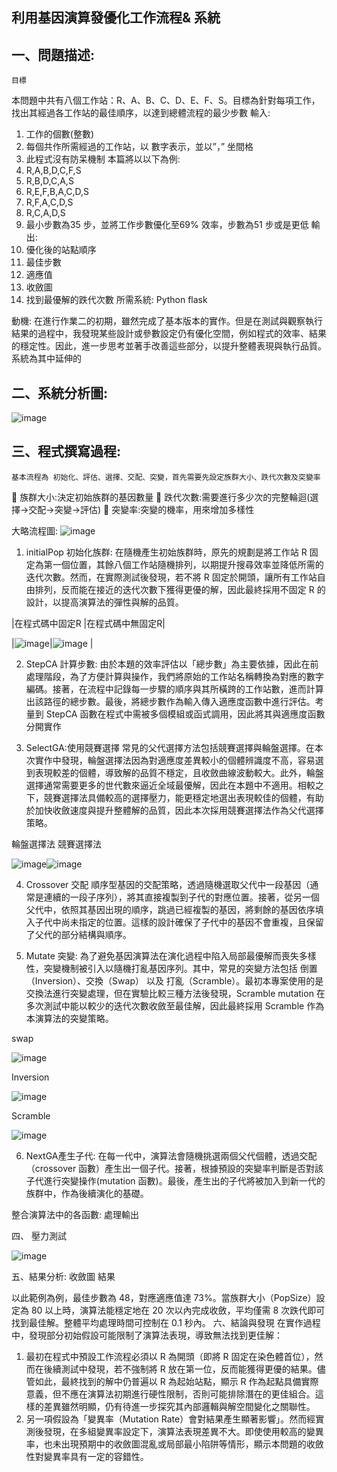 ## 利用基因演算發優化工作流程& 系統           


一、問題描述:
-------------------	
	目標
本問題中共有八個工作站：R、A、B、C、D、E、F、S。目標為針對每項工作，找出其經過各工作站的最佳順序，以達到總體流程的最少步數
輸入:
1.	工作的個數(整數)
2.	每個共作所需經過的工作站，以
數字表示，並以”，” 坐間格
3.	此程式沒有防呆機制
	本篇將以以下為例:
1.	R,A,B,D,C,F,S
2.	R,B,D,C,A,S
3.	R,E,F,B,A,C,D,S
4.	R,F,A,C,D,S
5.	R,C,A,D,S
6.	最小步數為35 步，並將工作步數優化至69% 效率，步數為51 步或是更低
輸出:
1.	優化後的站點順序
2.	最佳步數
3.	適應值
4.	收斂圖
5.	找到最優解的跌代次數
所需系統:
Python
flask

動機:
在進行作業二的初期，雖然完成了基本版本的實作。但是在測試與觀察執行結果的過程中，我發現某些設計或參數設定仍有優化空間，例如程式的效率、結果的穩定性。因此，進一步思考並著手改善這些部分，以提升整體表現與執行品質。
系統為其中延伸的



二、系統分析圖:
-------------------	
 ![image](https://github.com/user-attachments/assets/1450967f-e4da-4328-a87e-0fdac68935b0)

三、程式撰寫過程:
-------------------	
	基本流程為 初始化、評估、選擇、交配、突變，首先需要先設定族群大小、跌代次數及突變率
	族群大小:決定初始族群的基因數量
	跌代次數:需要進行多少次的完整輪迴(選擇->交配->突變->評估)
	突變率:突變的機率，用來增加多樣性
  

大略流程圖:
 ![image](https://github.com/user-attachments/assets/b99eb79c-1bdb-43d5-902f-cfedf6353fbc)

1.	initialPop 初始化族群:
在隨機產生初始族群時，原先的規劃是將工作站 R 固定為第一個位置，其餘八個工作站隨機排列，以期提升搜尋效率並降低所需的迭代次數。然而，在實際測試後發現，若不將 R 固定於開頭，讓所有工作站自由排列，反而能在接近的迭代次數下獲得更優的解，因此最終採用不固定 R 的設計，以提高演算法的彈性與解的品質。
 
|在程式碼中固定R	|在程式碼中無固定R|
 
|![image](https://github.com/user-attachments/assets/7035e699-f8c3-4b64-a9d0-fbad9e745353)|![image](https://github.com/user-attachments/assets/578743a2-7f22-4e12-ac97-41d348208bd2)
|

 

2.	StepCA 計算步數: 
由於本題的效率評估以「總步數」為主要依據，因此在前處理階段，為了方便計算與操作，我們將原始的工作站名稱轉換為對應的數字編碼。接著，在流程中記錄每一步驟的順序與其所橫跨的工作站數，進而計算出該路徑的總步數。最後，將總步數作為輸入傳入適應度函數中進行評估。考量到 StepCA 函數在程式中需被多個模組或函式調用，因此將其與適應度函數分開實作  
 
3.	SelectGA:使用競賽選擇
常見的父代選擇方法包括競賽選擇與輪盤選擇。在本次實作中發現，輪盤選擇法因為對適應度差異較小的個體辨識度不高，容易選到表現較差的個體，導致解的品質不穩定，且收斂曲線波動較大。此外，輪盤選擇通常需要更多的世代數來逼近全域最優解，因此在本題中不適用。相較之下，競賽選擇法具備較高的選擇壓力，能更穩定地選出表現較佳的個體，有助於加快收斂速度與提升整體解的品質，因此本次採用競賽選擇法作為父代選擇策略。 
 
輪盤選擇法	          競賽選擇法

  ![image](https://github.com/user-attachments/assets/a8c88c99-48fa-41c2-a20a-91aa184dacd3)![image](https://github.com/user-attachments/assets/9aad4eac-ccd6-4b34-95c2-29618a6f0e85)


	 
4.	Crossover 交配
順序型基因的交配策略，透過隨機選取父代中一段基因（通常是連續的一段子序列），將其直接複製到子代的對應位置。接著，從另一個父代中，依照其基因出現的順序，跳過已經複製的基因，將剩餘的基因依序填入子代中尚未指定的位置。這樣的設計確保了子代中的基因不會重複，且保留了父代的部分結構與順序。
 
 








5.	Mutate 突變:
為了避免基因演算法在演化過程中陷入局部最優解而喪失多樣性，突變機制被引入以隨機打亂基因序列。其中，常見的突變方法包括 倒置（Inversion）、交換（Swap） 以及 打亂（Scramble）。最初本專案使用的是交換法進行突變處理，但在實驗比較三種方法後發現，Scramble mutation 在多次測試中能以較少的迭代次數收斂至最佳解，因此最終採用 Scramble 作為本演算法的突變策略。 
 
swap

![image](https://github.com/user-attachments/assets/4707c233-03c8-4534-acf0-cc072adf3764)

 
Inversion

 ![image](https://github.com/user-attachments/assets/8b76be3e-9eeb-458a-b942-9130b0e1bba1)

Scramble

 ![image](https://github.com/user-attachments/assets/c4c77a56-8743-4184-97a9-1e7040ba6138)


6.	NextGA產生子代: 
在每一代中，演算法會隨機挑選兩個父代個體，透過交配（crossover 函數）產生出一個子代。接著，根據預設的突變率判斷是否對該子代進行突變操作(mutation 函數)。最後，產生出的子代將被加入到新一代的族群中，作為後續演化的基礎。
 
整合演算法中的各函數:	處理輸出
	
 	 









	
四、	壓力測試

![image](https://github.com/user-attachments/assets/a1cc212a-6abd-4d84-9ca8-bada7e0b98db)

 	 




五、結果分析:
收斂圖	結果
 	 
	
以此範例為例，最佳步數為 48，對應適應值達 73%。當族群大小（PopSize）設定為 80 以上時，演算法能穩定地在 20 次以內完成收斂，平均僅需 8 次跌代即可找到最佳解。整體平均處理時間可控制在 0.1 秒內。
六、結論與發現
在實作過程中，發現部分初始假設可能限制了演算法表現，導致無法找到更佳解：
1.	最初在程式中預設工作流程必須以 R 為開頭（即將 R 固定在染色體首位），然而在後續測試中發現，若不強制將 R 放在第一位，反而能獲得更優的結果。儘管如此，最終找到的解中仍普遍以 R 為起始站點，顯示 R 作為起點具備實際意義，但不應在演算法初期進行硬性限制，否則可能排除潛在的更佳組合。這樣的差異雖然明顯，仍有待進一步探究其內部邏輯與解空間變化之關聯性。
2.	另一項假設為「變異率（Mutation Rate）會對結果產生顯著影響」。然而經實測後發現，在多組變異率設定下，演算法表現差異不大。即使使用較高的變異率，也未出現預期中的收斂圖混亂或局部最小陷阱等情形，顯示本問題的收斂性對變異率具有一定的容錯性。
